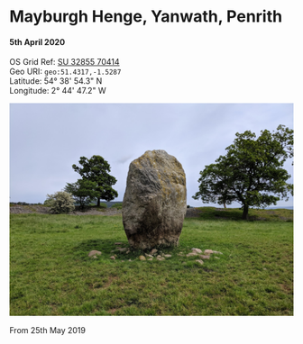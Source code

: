 # Mayburgh Henge, Yanwath, Penrith

#### 5th April 2020

OS Grid Ref: [SU 32855 70414](https://osmaps.ordnancesurvey.co.uk/51.43178,-1.52877,7/pin)  
Geo URI: <code>geo:51.4317,-1.5287</code>  
Latitude: 54° 38' 54.3" N  
Longitude: 2° 44' 47.2" W    

![Mayburgh Henge](mayburgh_henge.jpg)

From 25th May 2019
